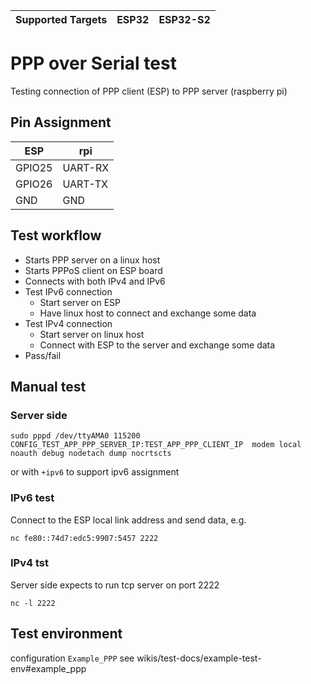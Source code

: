 | Supported Targets | ESP32 | ESP32-S2 |
| ----------------- | ----- | -------- |

# PPP over Serial test

Testing connection of PPP client (ESP) to PPP server (raspberry pi)

## Pin Assignment

| ESP    | rpi            |
| ------ | -------------- |
| GPIO25 | UART-RX        |
| GPIO26 | UART-TX        |
| GND    | GND            |

## Test workflow

* Starts PPP server on a linux host
* Starts PPPoS client on ESP board
* Connects with both IPv4 and IPv6
* Test IPv6 connection
    - Start server on ESP
    - Have linux host to connect and exchange some data
* Test IPv4 connection
    - Start server on linux host
    - Connect with ESP to the server and exchange some data
* Pass/fail

## Manual test

### Server side

```
sudo pppd /dev/ttyAMA0 115200 CONFIG_TEST_APP_PPP_SERVER_IP:TEST_APP_PPP_CLIENT_IP  modem local noauth debug nodetach dump nocrtscts
```

or with `+ipv6` to support ipv6 assignment

### IPv6 test

Connect to the ESP local link address and send data, e.g.

```
nc fe80::74d7:edc5:9907:5457 2222
```

### IPv4 tst

Server side expects to run tcp server on port 2222

```
nc -l 2222
```

## Test environment

configuration `Example_PPP` see wikis/test-docs/example-test-env#example_ppp
